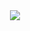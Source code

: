 <div align="center">
  <img align="center" src="https://flic.kr/p/2oGYtvf][img]https://live.staticflickr.com/65535/52972220076_3f6b92f3a6_k.jpg">
</div>
